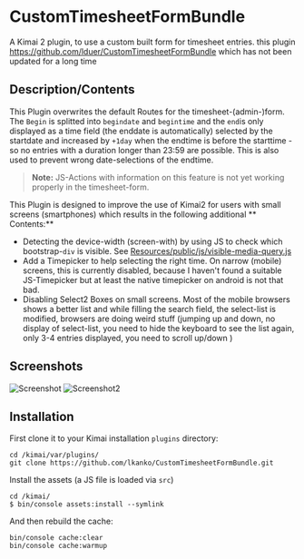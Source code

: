 # CustomTimesheetFormBundle

A Kimai 2 plugin, to use a custom built form for timesheet entries. this plugin https://github.com/lduer/CustomTimesheetFormBundle which has not been updated for a long time

## Description/Contents

This Plugin overwrites the default Routes for the timesheet-(admin-)form. 
The `Begin` is splitted into `begindate` and `begintime` and the `end`is only displayed as a time field (the enddate 
is automatically) selected by the startdate and increased by `+1day` when the endtime is before the starttime - so no 
entries with a duration longer than 23:59 are possible. This is also used to prevent wrong date-selections of the endtime.  

> **Note:** JS-Actions with information on this feature is not yet working properly in the timesheet-form. 

This Plugin is designed to improve the use of Kimai2 for users with small screens (smartphones) which results
in the following additional ** Contents:**

+ Detecting the device-width (screen-with) by using JS to check which bootstrap-`div` is visible. 
  See [Resources/public/js/visible-media-query.js](https://github.com/lkanko/CustomTimesheetFormBundle/blob/master/Resources/public/js/visible-media-query.js)
+ Add a Timepicker to help selecting the right time. On narrow (mobile) screens, this is currently disabled, 
  because I haven't found a suitable JS-Timepicker but at least the native timepicker on android is not that bad. 
+ Disabling Select2 Boxes on small screens. Most of the mobile browsers shows a better list and while filling the 
  search field, the select-list is modified, browsers are doing weird stuff (jumping up and down, no display of 
  select-list, you need to hide the keyboard to see the list again, only 3-4 entries displayed, you need to scroll up/down )   

## Screenshots

![Screenshot](screenshot.png)
![Screenshot2](screenshot2.png)

## Installation

First clone it to your Kimai installation `plugins` directory:
```
cd /kimai/var/plugins/
git clone https://github.com/lkanko/CustomTimesheetFormBundle.git
```

Install the assets (a JS file is loaded via `src`)
```
cd /kimai/
$ bin/console assets:install --symlink
``` 

And then rebuild the cache: 
```
bin/console cache:clear
bin/console cache:warmup
```